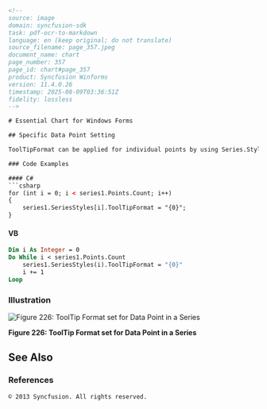 ```html
<!-- 
source: image
domain: syncfusion-sdk
task: pdf-ocr-to-markdown
language: en (keep original; do not translate)
source_filename: page_357.jpeg
document_name: chart
page_number: 357
page_id: chart#page_357
product: Syncfusion Winforms
version: 11.4.0.26
timestamp: 2025-08-09T03:36:51Z
fidelity: lossless
-->

# Essential Chart for Windows Forms

## Specific Data Point Setting

ToolTipFormat can be applied for individual points by using Series.Styles[0].ToolTipFormat property settings.

### Code Examples

#### C#
```csharp
for (int i = 0; i < series1.Points.Count; i++)
{
    series1.SeriesStyles[i].ToolTipFormat = "{0}";
}
```

#### VB
```vb
Dim i As Integer = 0
Do While i < series1.Points.Count
    series1.SeriesStyles(i).ToolTipFormat = "{0}"
    i += 1
Loop
```

### Illustration

![Figure 226: ToolTip Format set for Data Point in a Series](https://via.placeholder.com/600x300?text=Illustrates+TooltipFormat)

**Figure 226: ToolTip Format set for Data Point in a Series**

## See Also

### References

```
© 2013 Syncfusion. All rights reserved.
```

<!-- tags: [product, module, control, api, version?] keywords: [ToolTipFormat, Series, Styles, individual points, Windows Forms, Syncfusion Winforms] -->
```